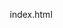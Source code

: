 index.html <!DOCTYPE html>
<html lang="de">
<head>
    <meta charset="UTF-8">
    <meta name="viewport" content="width=device-width, initial-scale=1.0">
    <title>Hilfswerk Aktion Verzicht - Verzicht der Einen bringt Leben & Hoffnung für die Anderen</title>
    <style>
        * {
            margin: 0;
            padding: 0;
            box-sizing: border-box;
        }

        body {
            font-family: -apple-system, BlinkMacSystemFont, 'Segoe UI', Roboto, sans-serif;
            line-height: 1.6;
            color: #ffffff;
            background: linear-gradient(135deg, #1a1a1a 0%, #2d2d2d 50%, #1a1a1a 100%);
            min-height: 100vh;
        }

        .particles {
            position: fixed;
            top: 0;
            left: 0;
            width: 100%;
            height: 100%;
            pointer-events: none;
            z-index: 1;
        }

        .particle {
            position: absolute;
            width: 2px;
            height: 2px;
            background: rgba(255, 165, 0, 0.3);
            border-radius: 50%;
            animation: float 6s infinite;
        }

        @keyframes float {
            0%, 100% { transform: translateY(0px); }
            50% { transform: translateY(-20px); }
        }

        .particle:nth-child(1) { top: 20%; left: 10%; animation-delay: 0s; }
        .particle:nth-child(2) { top: 60%; left: 20%; animation-delay: 2s; }
        .particle:nth-child(3) { top: 40%; left: 80%; animation-delay: 4s; }

        header {
            background: rgba(0, 0, 0, 0.9);
            padding: 1rem 0;
            position: fixed;
            width: 100%;
            top: 0;
            z-index: 1000;
        }

        nav {
            max-width: 1200px;
            margin: 0 auto;
            display: flex;
            justify-content: space-between;
            align-items: center;
            padding: 0 2rem;
        }

        .logo {
            font-size: 1.5rem;
            font-weight: 700;
            color: #ff8c00;
        }

        .nav-links {
            display: flex;
            list-style: none;
            gap: 2rem;
        }

        .nav-links a {
            color: #ffffff;
            text-decoration: none;
            transition: color 0.3s ease;
        }

        .nav-links a:hover {
            color: #ff8c00;
        }

        .donate-btn {
            background: linear-gradient(45deg, #ff8c00, #ff6b35);
            color: white;
            padding: 0.7rem 1.5rem;
            border-radius: 25px;
            text-decoration: none;
            font-weight: 600;
        }

        .hero {
            height: 100vh;
            display: flex;
            align-items: center;
            justify-content: center;
            text-align: center;
        }

        .hero h1 {
            font-size: 3.5rem;
            font-weight: 700;
            margin-bottom: 1rem;
            background: linear-gradient(45deg, #ffffff, #ff8c00);
            background-clip: text;
            -webkit-background-clip: text;
            -webkit-text-fill-color: transparent;
        }

        .hero-subtitle {
            font-size: 1.3rem;
            color: #cccccc;
            margin-bottom: 2rem;
            max-width: 800px;
        }

        .btn-primary {
            background: linear-gradient(45deg, #ff8c00, #ff6b35);
            color: white;
            padding: 1rem 2rem;
            border-radius: 30px;
            text-decoration: none;
            font-weight: 600;
            margin: 1rem;
        }

        section {
            padding: 5rem 2rem;
        }

        .container {
            max-width: 1200px;
            margin: 0 auto;
        }

        .section-title {
            text-align: center;
            font-size: 2.5rem;
            font-weight: 700;
            margin-bottom: 3rem;
            color: #ff8c00;
        }

        .cards-grid {
            display: grid;
            grid-template-columns: repeat(auto-fit, minmax(300px, 1fr));
            gap: 2rem;
        }

        .card {
            background: rgba(255, 255, 255, 0.05);
            border-radius: 20px;
            padding: 2rem;
            border: 1px solid rgba(255, 165, 0, 0.2);
            transition: transform 0.3s ease;
        }

        .card:hover {
            transform: translateY(-5px);
        }

        .card h3 {
            color: #ff8c00;
            margin-bottom: 1rem;
        }

        .card p {
            color: #cccccc;
        }

        .iban-section {
            background: rgba(255, 140, 0, 0.1);
            border-radius: 15px;
            padding: 2rem;
            margin: 3rem 0;
            text-align: center;
        }

        .iban-code {
            font-family: monospace;
            font-size: 1.3rem;
            color: #ff8c00;
            background: rgba(0, 0, 0, 0.3);
            padding: 1rem;
            border-radius: 10px;
            margin: 1rem 0;
        }

        footer {
            background: rgba(0, 0, 0, 0.9);
            padding: 3rem 2rem;
            text-align: center;
            color: #cccccc;
        }

        @media (max-width: 768px) {
            .nav-links { display: none; }
            .hero h1 { font-size: 2.5rem; }
            .cards-grid { grid-template-columns: 1fr; }
        }
    </style>
</head>
<body>
    <div class="particles">
        <div class="particle"></div>
        <div class="particle"></div>
        <div class="particle"></div>
    </div>

    <header>
        <nav>
            <div class="logo">Hilfswerk Aktion Verzicht</div>
            <ul class="nav-links">
                <li><a href="#home">Home</a></li>
                <li><a href="#projekte">Projekte</a></li>
                <li><a href="#spenden">Spenden</a></li>
                <li><a href="#kontakt">Kontakt</a></li>
            </ul>
            <a href="#spenden" class="donate-btn">Jetzt Spenden</a>
        </nav>
    </header>

    <section class="hero" id="home">
        <div>
            <h1>Verzicht der Einen bringt Leben & Hoffnung für die Anderen</h1>
            <p class="hero-subtitle">Das Hilfswerk "Aktion Verzicht" leistet Unterstützung in einem Umfeld, das jüdisches Leben erschwert.</p>
            <a href="#spenden" class="btn-primary">Jetzt Spenden</a>
        </div>
    </section>

    <section id="projekte">
        <div class="container">
            <h2 class="section-title">Unsere Projekte</h2>
            <div class="cards-grid">
                <div class="card">
                    <h3>🇺🇦 Ukraine - Region Rivne</h3>
                    <p>Transport und Verteilung von Hilfsgütern, Suppenküche.</p>
                </div>
                <div class="card">
                    <h3>🇺🇦 Ukraine - Boryslav</h3>
                    <p>Suppenküchen, Lebensmittelpakete und Medikamente.</p>
                </div>
                <div class="card">
                    <h3>🇵🇱 Polen - Fundacja Polania</h3>
                    <p>Unterstützung bei Einsätzen in ukrainischen Kriegsgebieten.</p>
                </div>
                <div class="card">
                    <h3>🇮🇹 Italien - Grosseto</h3>
                    <p>Comunità Brezzano - therapeutische Lebensgemeinschaft.</p>
                </div>
            </div>
        </div>
    </section>

    <section id="spenden">
        <div class="container">
            <h2 class="section-title">Spenden</h2>
            <div class="iban-section">
                <h3>Spendenkonto</h3>
                <p>Wir sind dankbar für einen Beitrag auf folgendes Konto:</p>
                <div class="iban-code">CH89 0900 0000 8003 0596 8</div>
                <p><strong>Hilfswerk Aktion Verzicht</strong><br>Steuerlich absetzbar</p>
            </div>
        </div>
    </section>

    <footer id="kontakt">
        <h3>Kontakt</h3>
        <p>Hilfswerk Aktion Verzicht<br>
        📧 info@aktion-verzicht.ch<br>
        🌐 www.aktion-verzicht.ch</p>
        <p>&copy; 2025 Hilfswerk Aktion Verzicht</p>
    </footer>
</body>
</html>

